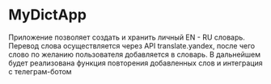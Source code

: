 # MyDictApp

  Приложение позволяет создать и хранить личный EN - RU словарь. Перевод слова осуществляется
через API translate.yandex, после чего слово по желанию пользователя добавляется в словарь.
В дальнейшем будет реализована функция повторения добавленных слов и интеграция с телеграм-ботом
    
